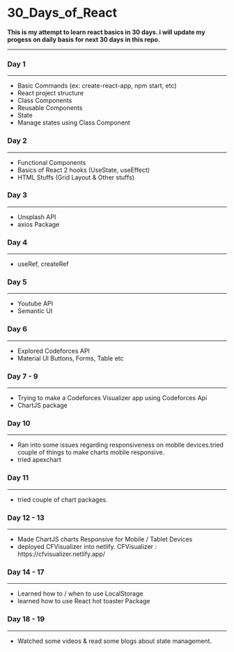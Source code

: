 # 30_Days_of_React

**This is my attempt to learn react basics in 30 days. i will update my progess on daily basis for next 30 days in this repo.**

<hr>
<h3>Day 1</h3>
<hr>

<ul>
  <li> Basic Commands (ex: create-react-app, npm start, etc) </li>
  <li> React project structure </li>
  <li> Class Components </li>
  <li> Reusable Components </li>
  <li> State </li>
  <li> Manage states using Class Component </li>
</ul>

<h3>Day 2</h3>
<hr>

<ul>
  <li> Functional Components </li>
  <li> Basics of React 2 hooks (UseState, useEffect) </li>
  <li> HTML Stuffs (Grid Layout & Other stuffs) </li>
</ul>

<h3>Day 3</h3>
<hr>

<ul>
  <li> Unsplash API </li>
  <li> axios Package </li>
</ul>

<h3>Day 4</h3>
<hr>

<ul>
  <li> useRef, createRef</li>
</ul>

<h3>Day 5</h3>
<hr>

<ul>
  <li> Youtube API </li>
  <li> Semantic UI </li>
</ul>

<h3>Day 6</h3>
<hr>

<ul>
  <li> Explored Codeforces API </li>
  <li> Material UI Buttons, Forms, Table etc</li>
</ul>

<h3>Day 7 - 9</h3>
<hr>

<ul>
  <li> Trying to make a Codeforces Visualizer app using Codeforces Api </li>
  <li> ChartJS package </li>
</ul>

<h3>Day 10</h3>
<hr>

<ul>
  <li> Ran into some issues regarding responsiveness on mobile devices.tried couple of things to make charts mobile responsive. </li>
  <li> tried apexchart </li>
</ul>

<h3>Day 11</h3>
<hr>

<ul>
  <li> tried couple of chart packages.</li>
</ul>

<h3>Day 12 - 13</h3>
<hr>

<ul> 
   <li> Made ChartJS charts Responsive for Mobile / Tablet Devices </li>
   <li> deployed CFVisualizer into netlify. CFVisualizer : https://cfvisualizer.netlify.app/ </li>
</ul>

<h3>Day 14 - 17</h3>
<hr>
<ul>
  <li> Learned how to / when to use LocalStorage </li>
  <li> learned how to use React hot toaster Package</li>
</ul>

<h3> Day 18 - 19 </h3>
<hr>
<ul>
  <li> Watched some videos & read some blogs about state management.</li>
</ul>
